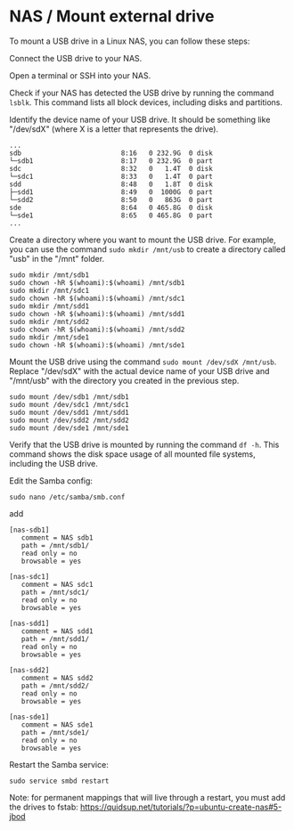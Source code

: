 # NAS / Mount external drive

To mount a USB drive in a Linux NAS, you can follow these steps:

Connect the USB drive to your NAS.

Open a terminal or SSH into your NAS.

Check if your NAS has detected the USB drive by running the command `lsblk`. This command lists all block devices, including disks and partitions.

Identify the device name of your USB drive. It should be something like "/dev/sdX" (where X is a letter that represents the drive).
```shell
...
sdb                         8:16   0 232.9G  0 disk
└─sdb1                      8:17   0 232.9G  0 part
sdc                         8:32   0   1.4T  0 disk
└─sdc1                      8:33   0   1.4T  0 part
sdd                         8:48   0   1.8T  0 disk
├─sdd1                      8:49   0  1000G  0 part
└─sdd2                      8:50   0   863G  0 part
sde                         8:64   0 465.8G  0 disk
└─sde1                      8:65   0 465.8G  0 part
...
```

Create a directory where you want to mount the USB drive. For example, you can use the command `sudo mkdir /mnt/usb` to create a directory called "usb" in the "/mnt" folder.
```shell
sudo mkdir /mnt/sdb1
sudo chown -hR $(whoami):$(whoami) /mnt/sdb1
sudo mkdir /mnt/sdc1
sudo chown -hR $(whoami):$(whoami) /mnt/sdc1
sudo mkdir /mnt/sdd1
sudo chown -hR $(whoami):$(whoami) /mnt/sdd1
sudo mkdir /mnt/sdd2
sudo chown -hR $(whoami):$(whoami) /mnt/sdd2
sudo mkdir /mnt/sde1
sudo chown -hR $(whoami):$(whoami) /mnt/sde1
```

Mount the USB drive using the command `sudo mount /dev/sdX /mnt/usb`. Replace "/dev/sdX" with the actual device name of your USB drive and "/mnt/usb" with the directory you created in the previous step.
```shell
sudo mount /dev/sdb1 /mnt/sdb1
sudo mount /dev/sdc1 /mnt/sdc1
sudo mount /dev/sdd1 /mnt/sdd1
sudo mount /dev/sdd2 /mnt/sdd2
sudo mount /dev/sde1 /mnt/sde1
```

Verify that the USB drive is mounted by running the command `df -h`. This command shows the disk space usage of all mounted file systems, including the USB drive.

Edit the Samba config:
```shell
sudo nano /etc/samba/smb.conf
```
add
```
[nas-sdb1]
   comment = NAS sdb1
   path = /mnt/sdb1/
   read only = no
   browsable = yes

[nas-sdc1]
   comment = NAS sdc1
   path = /mnt/sdc1/
   read only = no
   browsable = yes

[nas-sdd1]
   comment = NAS sdd1
   path = /mnt/sdd1/
   read only = no
   browsable = yes

[nas-sdd2]
   comment = NAS sdd2
   path = /mnt/sdd2/
   read only = no
   browsable = yes

[nas-sde1]
   comment = NAS sde1
   path = /mnt/sde1/
   read only = no
   browsable = yes
```

Restart the Samba service:
```
sudo service smbd restart
```

Note: for permanent mappings that will live through a restart, you must add the drives to fstab:
https://quidsup.net/tutorials/?p=ubuntu-create-nas#5-jbod
